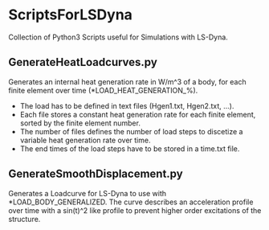# ScriptsForLSDyna
Collection of Python3 Scripts useful for Simulations with LS-Dyna.
## GenerateHeatLoadcurves.py
Generates an internal heat generation rate in W/m^3 of a body, for each finite element over time (*LOAD_HEAT_GENERATION_%).
- The load has to be defined in text files (Hgen1.txt, Hgen2.txt, ...).
- Each file stores a constant heat generation rate for each finite element, sorted by the finite element number.
- The number of files defines the number of load steps to discetize a variable heat generation rate over time.
- The end times of the load steps have to be stored in a time.txt file.
## GenerateSmoothDisplacement.py
Generates a Loadcurve for LS-Dyna to use with \*LOAD_BODY_GENERALIZED. The curve describes an acceleration profile over time with a sin(t)^2 like profile to prevent higher order excitations of the structure. 
